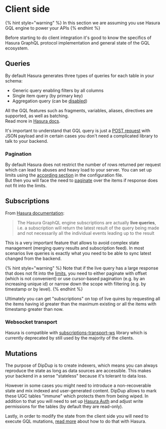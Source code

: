 # Client side

{% hint style="warning" %}
In this section we are assuming you use Hasura GQL engine to power your APIs
{% endhint %}

Before starting to do client integration it's good to know the specifics of Hasura GraphQL protocol implementation and general state of the GQL ecosystem.

## Queries

By default Hasura generates three types of queries for each table in your schema:

* Generic query enabling filters by all columns
* Single item query \(by primary key\)
* Aggregation query \(can be [disabled](../config-file-reference/hasura.md#disable-aggregation-queries)\)

All the GQL features such as fragments, variables, aliases, directives are supported, as well as batching.  
Read more in [Hasura docs](https://hasura.io/docs/latest/graphql/core/databases/postgres/queries/index.html).

It's important to understand that GQL query is just a [POST request](https://graphql.org/graphql-js/graphql-clients/) with JSON payload and in certain cases you don't need a complicated library to talk to your backend.

### Pagination

By default Hasura does not restrict the number of rows returned per request which can lead to abuses and heavy load to your server. You can set up limits using the [according section](../config-file-reference/hasura.md#limit-number-of-rows) in the configuration file.  
But then you will face the need to [paginate](https://hasura.io/docs/latest/graphql/core/databases/postgres/queries/pagination.html) over the items if response does not fit into the limits.

## Subscriptions

From [Hasura documentation](https://hasura.io/docs/latest/graphql/core/databases/postgres/subscriptions/index.html):

> The Hasura GraphQL engine subscriptions are actually **live queries**, i.e. a subscription will return the latest result of the query being made and not necessarily all the individual events leading up to the result

This is a very important feature that allows to avoid complex state management \(merging query results and subscription feed\). In most scenarios live queries is exactly what you need to be able to sync latest changed from the backend.

{% hint style="warning" %}
Note that if the live query has a large response that does not fit into the [limits](../config-file-reference/hasura.md#limit-number-of-rows), you need to either paginate with offset \(which is not convenient\) or use cursor-based pagination \(e.g. by an increasing unique id\) or narrow down the scope with filtering \(e.g. by timestamp or by level\).
{% endhint %}

Ultimately you can get "subscriptions" on top of live quires by requesting all the items having id greater than the maximum existing or all the items with timestamp greater than now.

### Websocket transport

Hasura is compatible with [subscriptions-transport-ws](https://github.com/apollographql/subscriptions-transport-ws) library which is currently deprecated by still used by the majority of the clients.

## Mutations

The purpose of DipDup is to create indexers, which means you can always reproduce the state as long as data sources are accessible. This makes your backend in a sense "stateless" because it's tolerant to data loss.

However in some cases you might need to introduce a non-recoverable state and mix indexed and user-generated content. DipDup allows to mark these UGC tables "immune" which protects them from being wiped. In addition to that you will need to set up [Hasura Auth](https://hasura.io/docs/latest/graphql/core/auth/index.html) and adjust write permissions for the tables \(by default they are read-only\).

Lastly, in order to modify the state from the client side you will need to execute GQL mutations, [read more](https://hasura.io/docs/latest/graphql/core/databases/postgres/mutations/index.html) about how to do that with Hasura.

